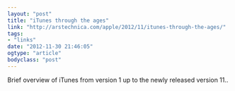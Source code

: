 ```yaml
---
layout: "post"
title: "iTunes through the ages"
link: "http://arstechnica.com/apple/2012/11/itunes-through-the-ages/"
tags: 
- "links"
date: "2012-11-30 21:46:05"
ogtype: "article"
bodyclass: "post"
---
```


Brief overview of iTunes from version 1 up to the newly released version 11..